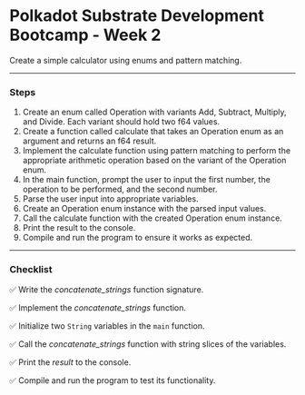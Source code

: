 # Polkadot Substrate Development Bootcamp - Week 2
Create a simple calculator using enums and pattern matching.

---
### Steps

1. Create an enum called Operation with variants Add, Subtract, Multiply, and Divide. Each variant should hold two f64 values.
2. Create a function called calculate that takes an Operation enum as an argument and returns an f64 result.
3. Implement the calculate function using pattern matching to perform the appropriate arithmetic operation based on the variant of the Operation enum.
4. In the main function, prompt the user to input the first number, the operation to be performed, and the second number.
5. Parse the user input into appropriate variables.
6. Create an Operation enum instance with the parsed input values.
7. Call the calculate function with the created Operation enum instance.
8. Print the result to the console.
9. Compile and run the program to ensure it works as expected.

---
### Checklist

✅ Write the *concatenate_strings* function signature.

✅ Implement the *concatenate_strings* function.

✅ Initialize two `String` variables in the `main` function.

✅ Call the *concatenate_strings* function with string slices of the variables.

✅ Print the *result* to the console.

✅ Compile and run the program to test its functionality.
